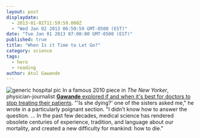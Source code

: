 ```yaml
---
layout: post
displaydate: 
  - 2013-01-02T11:59:59.000Z
  - "Wed Jan 02 2013 06:59:59 GMT-0500 (EST)"
date: "Tue Jan 01 2013 07:00:00 GMT-0500 (EST)"
published: true
title: "When Is it Time to Let Go?"
category: science
tags: 
  - hero
  - reading
author: Atul Gawande
---
```


![generic hospital pic](http://upload.wikimedia.org/wikipedia/commons/thumb/5/57/Hospital_room_ubt.jpeg/320px-Hospital_room_ubt.jpeg)
In a famous 2010 piece in _The New Yorker_, physician-journalist <a href="http://www.newyorker.com/reporting/2010/08/02/100802fa_fact_gawande?currentPage=all" target="_blank">**Gawande** explored if and when it's best for doctors to stop treating their patients</a>. 
"'Is she dying?' one of the sisters asked me," he wrote in a particularly poignant section. "I didn’t know how to answer the question. ... In the past few decades, medical science has rendered obsolete centuries of experience, tradition, and language about our mortality, and created a new difficulty for mankind: how to die."
